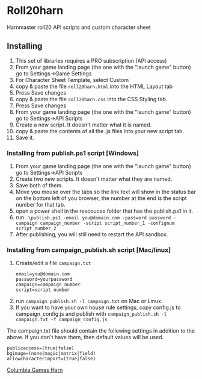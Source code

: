 # Roll20harn
Harnmaster roll20 API scripts and custom character sheet

## Installing
1. This set of libraries requires a PRO subscription (API access)
1. From your game landing page (the one with the "launch game" button) 
   go to Settings->Game Settings
1. For Character Sheet Template, select Custom
1. copy & paste the file ``roll20harn.html`` into the HTML Layout tab
1. Press Save changes
1. copy & paste the file ``roll20harn.css`` into the CSS Styling tab.
1. Press Save changes
1. From your game landing page (the one with the "launch game" button) 
   go to Settings->API Scripts
1. Create a new script. It doesn't matter what it is named. 
1. copy & paste the contents of all the .js files into your new script tab.
1. Save it.

### Installing from publish.ps1 script [Windows]
1. From your game landing page (the one with the "launch game" button) 
   go to Settings->API Scripts
1. Create two new scripts. It doesn't matter what they are named.
1. Save both of them.
1. Move you mouse over the tabs so the link text will show in the status bar on the bottom left of you browser, the number at the end is the script number for that tab.
1. open a power shell in the rescouces folder that has the publish.ps1 in it.
1. run ```.\publish.ps1 -email you@domain.com -password password -campaign campaign_number -script script_number_1 -confignum script_number_2```
1. After publishing, you will still need to restart the API sandbox.

### Installing from campaign_publish.sh script [Mac/linux]
1. Create/edit a file ```campaign.txt```
    ```
    email=you@domain.com
    password=yourpassword
    campaign=campaign number
    script=script number
    ```
1. run ```campaign_publish.sh -l campaign.txt``` on Mac or Linux.
1. If you want to have your own house rule settings, copy config.js to campaign_config.js and publish with
   ```campaign_publish.sh -l campaign.txt -f campaign_config.js```

The campaign.txt file should contain the following settings in addition to the above.
If you don't have them, then default values will be used.
```
publicaccess=(true|false)
bgimage=(none|magic|matrix|field)
allowcharacterimport=(true|false)
```
[Columbia Games Harn](http://columbiagames.com/harn/index.html)